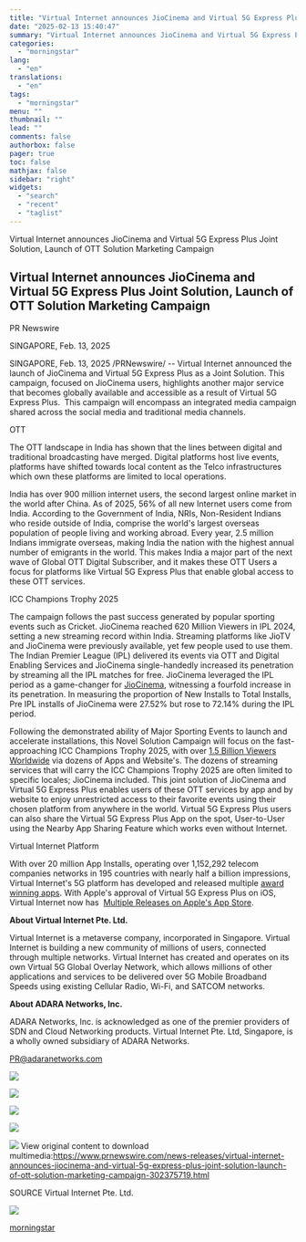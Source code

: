 ```yaml
---
title: "Virtual Internet announces JioCinema and Virtual 5G Express Plus Joint Solution, Launch of OTT Solution Marketing Campaign"
date: "2025-02-13 15:40:47"
summary: "Virtual Internet announces JioCinema and Virtual 5G Express Plus Joint Solution, Launch of OTT Solution Marketing Campaign Virtual Internet announces JioCinema and Virtual 5G Express Plus Joint Solution, Launch of OTT Solution Marketing Campaign PR Newswire SINGAPORE, Feb. 13, 2025 SINGAPORE, Feb. 13, 2025 /PRNewswire/ -- Virtual Internet announced the..."
categories:
  - "morningstar"
lang:
  - "en"
translations:
  - "en"
tags:
  - "morningstar"
menu: ""
thumbnail: ""
lead: ""
comments: false
authorbox: false
pager: true
toc: false
mathjax: false
sidebar: "right"
widgets:
  - "search"
  - "recent"
  - "taglist"
---
```


Virtual Internet announces JioCinema and Virtual 5G Express Plus Joint Solution, Launch of OTT Solution Marketing Campaign

Virtual Internet announces JioCinema and Virtual 5G Express Plus Joint Solution, Launch of OTT Solution Marketing Campaign
--------------------------------------------------------------------------------------------------------------------------

PR Newswire

SINGAPORE, Feb. 13, 2025


SINGAPORE, Feb. 13, 2025 /PRNewswire/ -- Virtual Internet announced the launch of JioCinema and Virtual 5G Express Plus as a Joint Solution. This campaign, focused on JioCinema users, highlights another major service that becomes globally available and accessible as a result of Virtual 5G Express Plus.  This campaign will encompass an integrated media campaign shared across the social media and traditional media channels.

OTT

The OTT landscape in India has shown that the lines between digital and traditional broadcasting have merged. Digital platforms host live events, platforms have shifted towards local content as the Telco infrastructures which own these platforms are limited to local operations.

India has over 900 million internet users, the second largest online market in the world after China. As of 2025, 56% of all new Internet users come from India. According to the Government of India, NRIs, Non-Resident Indians  who reside outside of India, comprise the world's largest overseas population of people living and working abroad. Every year, 2.5 million Indians immigrate overseas, making India the nation with the highest annual number of emigrants in the world. This makes India a major part of the next wave of Global OTT Digital Subscriber, and it makes these OTT Users a focus for platforms like Virtual 5G Express Plus that enable global access to these OTT services.

ICC Champions Trophy 2025

The campaign follows the past success generated by popular sporting events such as Cricket. JioCinema reached 620 Million Viewers in IPL 2024, setting a new streaming record within India. Streaming platforms like JioTV and JioCinema were previously available, yet few people used to use them. The Indian Premier League (IPL) delivered its events via OTT and Digital Enabling Services and JioCinema single-handedly increased its penetration by streaming all the IPL matches for free. JioCinema leveraged the IPL period as a game-changer for [JioCinema](https://c212.net/c/link/?t=0&l=en&o=4362079-1&h=1375132475&u=https%3A%2F%2Fwww.thehindubusinessline.com%2Fspecials%2Fcorporate-file%2Fhow-jio-is-powering-reliances-media-entertainment-biz%2Farticle68802732.ece&a=JioCinema), witnessing a fourfold increase in its penetration. In measuring the proportion of New Installs to Total Installs, Pre IPL installs of JioCinema were 27.52% but rose to 72.14% during the IPL period.

Following the demonstrated ability of Major Sporting Events to launch and accelerate installations, this Novel Solution Campaign will focus on the fast-approaching ICC Champions Trophy 2025, with over [1.5 Billion Viewers Worldwide](https://c212.net/c/link/?t=0&l=en&o=4362079-1&h=2230628425&u=https%3A%2F%2Fwww.icc-cricket.com%2Fnews%2Ficc-champions-trophy-to-be-broadcast-to-an-audience-of-15-billion&a=1.5+Billion+Viewers+Worldwide+) via dozens of Apps and Website's. The dozens of streaming services that will carry the ICC Champions Trophy 2025 are often limited to specific locales; JioCinema included. This joint solution of JioCinema and Virtual 5G Express Plus enables users of these OTT services by app and by website to enjoy unrestricted access to their favorite events using their chosen platform from anywhere in the world. Virtual 5G Express Plus users can also share the Virtual 5G Express Plus App on the spot, User-to-User using the Nearby App Sharing Feature which works even without Internet.

Virtual Internet Platform

With over 20 million App Installs, operating over 1,152,292 telecom companies networks in 195 countries with nearly half a billion impressions, Virtual Internet's 5G platform has developed and released multiple [award winning apps](https://c212.net/c/link/?t=0&l=en&o=4362079-1&h=1849240983&u=https%3A%2F%2Fwww.prnewswire.com%2Fnews-releases%2Fvirtual-internet-announces-virtual-5g-and-virtual-5g-express-both-receive-excellence-awards-302274447.html&a=award+winning+apps). With Apple's approval of Virtual 5G Express Plus on iOS, Virtual Internet now has  [Multiple Releases on Apple's App Store](https://c212.net/c/link/?t=0&l=en&o=4362079-1&h=947532184&u=https%3A%2F%2Fapps.apple.com%2Fag%2Fdeveloper%2Fadara-networks%2Fid1743034595&a=Multiple+Releases+on+Apple%27s+App+Store).

**About Virtual Internet Pte. Ltd.**

Virtual Internet is a metaverse company, incorporated in Singapore. Virtual Internet is building a new community of millions of users, connected through multiple networks. Virtual Internet has created and operates on its own Virtual 5G Global Overlay Network, which allows millions of other applications and services to be delivered over 5G Mobile Broadband Speeds using existing Cellular Radio, Wi-Fi, and SATCOM networks.

**About ADARA Networks, Inc.**

ADARA Networks, Inc. is acknowledged as one of the premier providers of SDN and Cloud Networking products. Virtual Internet Pte. Ltd, Singapore, is a wholly owned subsidiary of ADARA Networks.

[PR@adaranetworks.com](mailto:PR@adaranetworks.com)

[![](https://mma.prnewswire.com/media/2619518/Virtual5g_PPC_UAC_Google_Static_1_12022025_V1.jpg)](https://mma.prnewswire.com/media/2619518/Virtual5g_PPC_UAC_Google_Static_1_12022025_V1.html)

[![](https://mma.prnewswire.com/media/2619519/Virtual5g_PPC_UAC_Google_Static_2_12022025_V1.jpg)](https://mma.prnewswire.com/media/2619519/Virtual5g_PPC_UAC_Google_Static_2_12022025_V1.html)

[![](https://mma.prnewswire.com/media/2619520/Virtual5g_PPC_UAC_Google_Static_3_12022025_V1.jpg)](https://mma.prnewswire.com/media/2619520/Virtual5g_PPC_UAC_Google_Static_3_12022025_V1.html)

[![](https://mma.prnewswire.com/media/2603390/Icon_Virtual_5GE_Plus_Logo.jpg)](https://mma.prnewswire.com/media/2603390/Icon_Virtual_5GE_Plus_Logo.html)

 ![](https://c212.net/c/img/favicon.png?sn=SF18758&sd=2025-02-13) View original content to download multimedia:<https://www.prnewswire.com/news-releases/virtual-internet-announces-jiocinema-and-virtual-5g-express-plus-joint-solution-launch-of-ott-solution-marketing-campaign-302375719.html>

SOURCE Virtual Internet Pte. Ltd.


 ![](https://rt.prnewswire.com/rt.gif?NewsItemId=SF18758&Transmission_Id=202502130227PR_NEWS_USPR_____SF18758&DateId=20250213)

[morningstar](https://www.morningstar.com/news/pr-newswire/20250213sf18758/virtual-internet-announces-jiocinema-and-virtual-5g-express-plus-joint-solution-launch-of-ott-solution-marketing-campaign)
